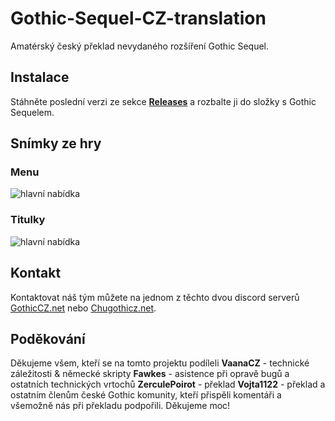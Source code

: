 # Gothic-Sequel-CZ-translation
Amatérský český překlad nevydaného rozšíření Gothic Sequel.

## Instalace
Stáhněte poslední verzi ze sekce [__Releases__](https://github.com/auronen/Gothic-Sequel-CZ-translation/releases) a rozbalte ji do složky s Gothic Sequelem.

## Snímky ze hry
### Menu
![hlavní nabídka](https://github.com/auronen/Gothic-Sequel-CZ-translation/blob/main/screenshots/Sequel_menu_cz.png?raw=true)

### Titulky
![hlavní nabídka](https://github.com/auronen/Gothic-Sequel-CZ-translation/blob/main/screenshots/Sequel_titulek.png?raw=true)

## Kontakt
Kontaktovat náš tým můžete na jednom z těchto dvou discord serverů [GothicCZ.net](https://discord.gg/TbkwNcjkWs) nebo [Chugothicz.net](https://discord.gg/dV8wAVUBeM).

## Poděkování
Děkujeme všem, kteří se na tomto projektu podíleli
__VaanaCZ__ - technické záležitosti & německé skripty
__Fawkes__ - asistence při opravě bugů a ostatních technických vrtochů
__ZerculePoirot__ - překlad
__Vojta1122__ - překlad
a ostatním členům české Gothic komunity, kteří přispěli komentáři a všemožně nás při překladu podpořili. Děkujeme moc!
